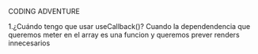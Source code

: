 CODING ADVENTURE

1.¿Cuándo tengo que usar useCallback()? Cuando la dependendencia que queremos meter en el array es una funcion y queremos prever renders innecesarios
